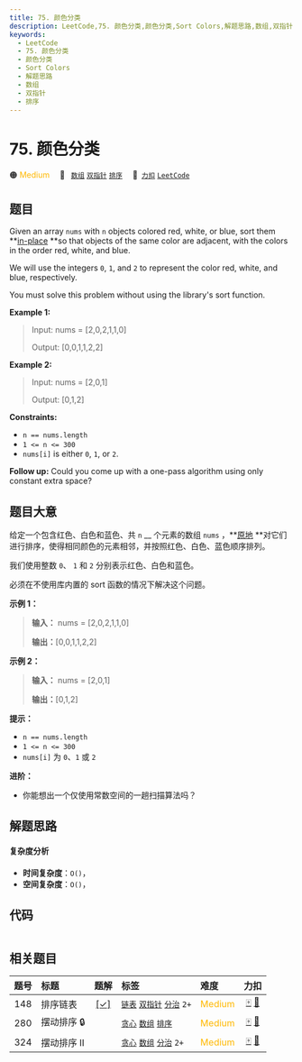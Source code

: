 ```yaml
---
title: 75. 颜色分类
description: LeetCode,75. 颜色分类,颜色分类,Sort Colors,解题思路,数组,双指针,排序
keywords:
  - LeetCode
  - 75. 颜色分类
  - 颜色分类
  - Sort Colors
  - 解题思路
  - 数组
  - 双指针
  - 排序
---
```


# 75. 颜色分类

🟠 <font color=#ffb800>Medium</font>&emsp; 🔖&ensp; [`数组`](/tag/array.md) [`双指针`](/tag/two-pointers.md) [`排序`](/tag/sorting.md)&emsp; 🔗&ensp;[`力扣`](https://leetcode.cn/problems/sort-colors) [`LeetCode`](https://leetcode.com/problems/sort-colors)

## 题目

Given an array `nums` with `n` objects colored red, white, or blue, sort them
**[in-place](https://en.wikipedia.org/wiki/In-place_algorithm) **so that
objects of the same color are adjacent, with the colors in the order red,
white, and blue.

We will use the integers `0`, `1`, and `2` to represent the color red, white,
and blue, respectively.

You must solve this problem without using the library's sort function.



**Example 1:**

> Input: nums = [2,0,2,1,1,0]
> 
> Output: [0,0,1,1,2,2]

**Example 2:**

> Input: nums = [2,0,1]
> 
> Output: [0,1,2]

**Constraints:**

  * `n == nums.length`
  * `1 <= n <= 300`
  * `nums[i]` is either `0`, `1`, or `2`.



**Follow up:**  Could you come up with a one-pass algorithm using only
constant extra space?


## 题目大意

给定一个包含红色、白色和蓝色、共 `n` __ 个元素的数组 `nums`
，**[原地](https://baike.baidu.com/item/%E5%8E%9F%E5%9C%B0%E7%AE%97%E6%B3%95)
**对它们进行排序，使得相同颜色的元素相邻，并按照红色、白色、蓝色顺序排列。

我们使用整数 `0`、 `1` 和 `2` 分别表示红色、白色和蓝色。

必须在不使用库内置的 sort 函数的情况下解决这个问题。



**示例 1：**

> 
> 
> 
> 
> 
> **输入：** nums = [2,0,2,1,1,0]
> 
> **输出：**[0,0,1,1,2,2]
> 
> 

**示例 2：**

> 
> 
> 
> 
> 
> **输入：** nums = [2,0,1]
> 
> **输出：**[0,1,2]
> 
> 



**提示：**

  * `n == nums.length`
  * `1 <= n <= 300`
  * `nums[i]` 为 `0`、`1` 或 `2`



**进阶：**

  * 你能想出一个仅使用常数空间的一趟扫描算法吗？


## 解题思路

#### 复杂度分析

- **时间复杂度**：`O()`，
- **空间复杂度**：`O()`，

## 代码

```javascript

```

## 相关题目

<!-- prettier-ignore -->
| 题号 | 标题 | 题解 | 标签 | 难度 | 力扣 |
| :------: | :------ | :------: | :------ | :------ | :------: |
| 148 | 排序链表 | [[✓]](/problem/0148.md) |  [`链表`](/tag/linked-list.md) [`双指针`](/tag/two-pointers.md) [`分治`](/tag/divide-and-conquer.md) `2+` | <font color=#ffb800>Medium</font> | [🀄️](https://leetcode.cn/problems/sort-list) [🔗](https://leetcode.com/problems/sort-list) |
| 280 | 摆动排序 🔒 |  |  [`贪心`](/tag/greedy.md) [`数组`](/tag/array.md) [`排序`](/tag/sorting.md) | <font color=#ffb800>Medium</font> | [🀄️](https://leetcode.cn/problems/wiggle-sort) [🔗](https://leetcode.com/problems/wiggle-sort) |
| 324 | 摆动排序 II |  |  [`贪心`](/tag/greedy.md) [`数组`](/tag/array.md) [`分治`](/tag/divide-and-conquer.md) `2+` | <font color=#ffb800>Medium</font> | [🀄️](https://leetcode.cn/problems/wiggle-sort-ii) [🔗](https://leetcode.com/problems/wiggle-sort-ii) |